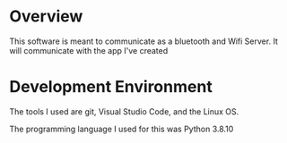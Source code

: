 # Overview

This software is meant to communicate as a bluetooth and Wifi Server. It will communicate with the app I've created

# Development Environment

The tools I used are git, Visual Studio Code, and the Linux OS.

The programming language I used for this was Python 3.8.10

